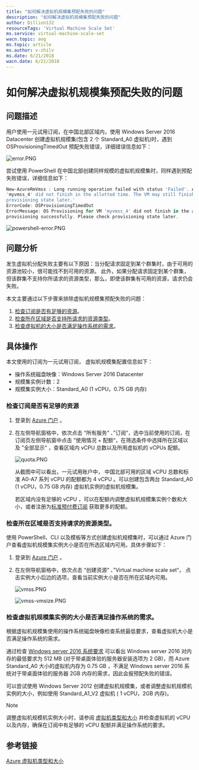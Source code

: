 ```yaml
---
title: "如何解决虚拟机规模集预配失败的问题"
description: "如何解决虚拟机规模集预配失败的问题"
author: Dillion132
resourceTags: 'Virtual Machine Scale Set'
ms.service: virtual-machine-scale-set
wacn.topic: aog
ms.topic: article
ms.author: v-zhilv
ms.date: 6/21/2018
wacn.date: 6/21/2018
---
```


# 如何解决虚拟机规模集预配失败的问题

## 问题描述

用户使用一元试用订阅，在中国北部区域内，使用 Windows Server 2016 Datacenter 创建虚拟机规模集(包含 2 个 Standard_A0 虚拟机)时，遇到 OSProvisioningTimedOut 预配失败错误，详细错误信息如下：

![error.PNG](./media/aog-virtual-machine-scale-set-howto-solve-the-osprovisioningtimedout-error/error.PNG)

尝试使用 PowerShell 在中国北部创建同样规模的虚拟机规模集时，同样遇到预配失败错误，详细信息如下：

```powershell
New-AzureRmVmss : Long running operation failed with status 'Failed'. Additional Info:'OS Provisioning for VM
'myvmss_4' did not finish in the allotted time. The VM may still finish provisioning successfully. Please check
provisioning state later.'
ErrorCode: OSProvisioningTimedOut
ErrorMessage: OS Provisioning for VM 'myvmss_4' did not finish in the allotted time. The VM may still finish
provisioning successfully. Please check provisioning state later.
```

![powershell-error.PNG](./media/aog-virtual-machine-scale-set-howto-solve-the-osprovisioningtimedout-error/powershell-error.PNG)

## 问题分析

发生虚拟机分配失败主要有以下原因：当分配请求固定到某个群集时，由于可用的资源池较小，很可能找不到可用的资源。 此外，如果分配请求固定到某个群集，但该群集不支持你所请求的资源类型，那么，即使该群集有可用的资源，请求仍会失败。

本文主要通过以下步骤来排除虚拟机规模集预配失败的问题：

1. [检查订阅是否有足够的资源](#checkquota)。
2. [检查所在区域是否支持所请求的资源类型](#checksize)。
3. [检查虚拟机的大小是否满足操作系统的需求](#checkos)。

## 具体操作

本文使用的订阅为一元试用订阅， 虚拟机规模集配置信息如下：

* 操作系统磁盘映像：Windows Server 2016 Datacenter
* 规模集实例计数：2
* 规模集实例大小：Standard_A0 (1 vCPU，0.75 GB 内存)

### <a id="checkquota"></a>检查订阅是否有足够的资源

1. 登录到 [Azure 门户](https://portal.azure.cn) 。
2. 在左侧导航窗格中，依次点击 “所有服务“ 、”订阅“，选中当前使用的订阅，在订阅页左侧导航窗中点击 ”使用情况 + 配额“，在筛选条件中选择所在区域以及 ”全部显示“ ，查看区域内 vCPU 总数以及所用虚拟机的 vCPUs 配额。

    ![quota.PNG](./media/aog-virtual-machine-scale-set-howto-solve-the-osprovisioningtimedout-error/quota.PNG)

    从截图中可以看出，一元试用账户中， 中国北部可用的区域 vCPU 总数和标准 A0-A7 系列 vCPU 的配额都为 4 vCPU 。可以创建包含两台 Standard_A0 (1 vCPU，0.75 GB 内存) 虚拟机实例的虚拟机规模集。

    若区域内没有足够的 vCPU ，可以在配额内调整虚拟机规模集实例个数和大小，或者注册为[标准预付费订阅](https://www.azure.cn/zh-cn/offers/ms-mc-arz-33p/) 获取更多的配额。

### <a id="checksize"></a>检查所在区域是否支持请求的资源类型。

使用 PowerShell、CLI 以及模板等方式创建虚拟机规模集时，可以通过 Azure 门户查看虚拟机规模集实例大小是否在所选区域内可用。具体步骤如下：

1. 登录到 [Azure 门户](https://portal.azure.cn) 。
2. 在左侧导航窗格中，依次点击 “创建资源“ 、”Virtual machine scale set“， 点击实例大小后边的选项，查看当前实例大小是否在所在区域内可用。

    ![vmss.PNG](./media/aog-virtual-machine-scale-set-howto-solve-the-osprovisioningtimedout-error/vmss.PNG)

    ![vmss-vmsize.PNG](./media/aog-virtual-machine-scale-set-howto-solve-the-osprovisioningtimedout-error/vmss-vmsize.PNG)

### <a id="checkos"></a>检查虚拟机规模集实例的大小是否满足操作系统的需求。

根据虚拟机规模集使用的操作系统磁盘映像检查系统最低要求，查看虚拟机大小是否满足操作系统的需求。

通过检查 [Windows server 2016 系统要求](https://docs.microsoft.com/zh-cn/windows-server/get-started/system-requirements#ram) 可以看出 Windows server 2016 对内存的最低要求为 512 MB (对于带桌面体验的服务器安装选项为 2 GB)，而 Azure Standard_A0 大小的虚拟机内存为 0.75 GB ，不满足 Windows server 2016 系统对于带桌面体验的服务器 2GB 内存的需求，因此会报预配失败的错误。

可以尝试使用 Windows Server 2012 创建虚拟机规模集，或者调整虚拟机规模机实例的大小，例如使用 Standard_A1_V2 虚拟机 ( 1 vCPU，2GB 内存)。

> [!Note]
> 调整虚拟机规模机实例大小时，请参阅 [虚拟机类型和大小](https://docs.azure.cn/virtual-machines/windows/sizes-general) 并检查虚拟机的 vCPU 以及内存，确保在订阅中有足够的 vCPU 配额并满足操作系统的要求。

## 参考链接

[Azure 虚拟机类型和大小](https://docs.azure.cn/virtual-machines/windows/sizes-general)